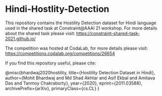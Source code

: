 # Hindi-Hostlity-Detection
This repository contains the Hostility Detection dataset for Hindi language used in the shared task at Constraint@AAAI 21 workshop. For more details about the shared task please visit: https://constraint-shared-task-2021.github.io/

The competition was hosted at CodaLab, for more details please visit: https://competitions.codalab.org/competitions/26654

If you find this repository useful, please cite:

@misc{bhardwaj2020hostility,
      title={Hostility Detection Dataset in Hindi}, 
      author={Mohit Bhardwaj and Md Shad Akhtar and Asif Ekbal and Amitava Das and Tanmoy Chakraborty},
      year={2020},
      eprint={2011.03588},
      archivePrefix={arXiv},
      primaryClass={cs.CL}
}
